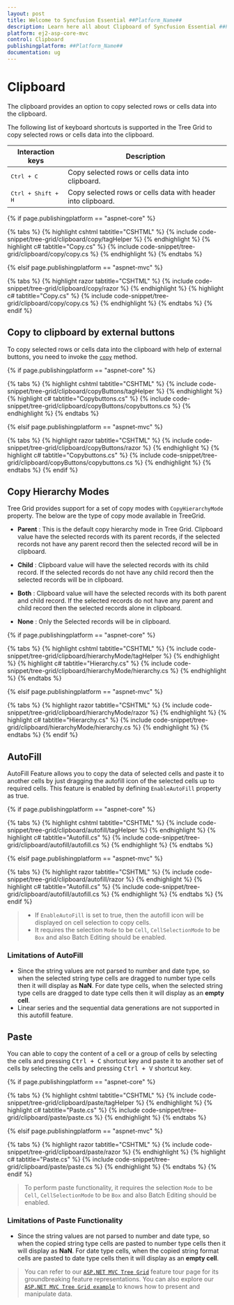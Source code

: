 ```yaml
---
layout: post
title: Welcome to Syncfusion Essential ##Platform_Name##
description: Learn here all about Clipboard of Syncfusion Essential ##Platform_Name## widgets based on HTML5 and jQuery.
platform: ej2-asp-core-mvc
control: Clipboard
publishingplatform: ##Platform_Name##
documentation: ug
---
```



# Clipboard

The clipboard provides an option to copy selected rows or cells data into the clipboard.

The following list of keyboard shortcuts is supported in the Tree Grid to copy selected rows or cells data into the clipboard.

Interaction keys |Description
-----|-----
<kbd>Ctrl + C</kbd> |Copy selected rows or cells data into clipboard.
<kbd>Ctrl + Shift + H</kbd> |Copy selected rows or cells data with header into clipboard.

{% if page.publishingplatform == "aspnet-core" %}

{% tabs %}
{% highlight cshtml tabtitle="CSHTML" %}
{% include code-snippet/tree-grid/clipboard/copy/tagHelper %}
{% endhighlight %}
{% highlight c# tabtitle="Copy.cs" %}
{% include code-snippet/tree-grid/clipboard/copy/copy.cs %}
{% endhighlight %}
{% endtabs %}

{% elsif page.publishingplatform == "aspnet-mvc" %}

{% tabs %}
{% highlight razor tabtitle="CSHTML" %}
{% include code-snippet/tree-grid/clipboard/copy/razor %}
{% endhighlight %}
{% highlight c# tabtitle="Copy.cs" %}
{% include code-snippet/tree-grid/clipboard/copy/copy.cs %}
{% endhighlight %}
{% endtabs %}
{% endif %}



## Copy to clipboard by external buttons

To copy selected rows or cells data into the clipboard with help of external buttons, you need to invoke the [`copy`](https://ej2.syncfusion.com/documentation/api/treegrid/#copy) method.

{% if page.publishingplatform == "aspnet-core" %}

{% tabs %}
{% highlight cshtml tabtitle="CSHTML" %}
{% include code-snippet/tree-grid/clipboard/copyButtons/tagHelper %}
{% endhighlight %}
{% highlight c# tabtitle="Copybuttons.cs" %}
{% include code-snippet/tree-grid/clipboard/copyButtons/copybuttons.cs %}
{% endhighlight %}
{% endtabs %}

{% elsif page.publishingplatform == "aspnet-mvc" %}

{% tabs %}
{% highlight razor tabtitle="CSHTML" %}
{% include code-snippet/tree-grid/clipboard/copyButtons/razor %}
{% endhighlight %}
{% highlight c# tabtitle="Copybuttons.cs" %}
{% include code-snippet/tree-grid/clipboard/copyButtons/copybuttons.cs %}
{% endhighlight %}
{% endtabs %}
{% endif %}



## Copy Hierarchy Modes

Tree Grid provides support for a set of copy modes with `CopyHierarchyMode` property.
The below are the type of copy mode available in TreeGrid.

* **Parent** : This is the default copy hierarchy mode in Tree Grid. Clipboard value have the selected records with its parent records, if the selected records not have any parent record then the selected record will be in clipboard.

* **Child** : Clipboard value will have the selected records with its child record. If the selected records do not have any child record then the selected records will be in clipboard.

* **Both** : Clipboard value will have the selected records with its both parent and child record. If the selected records do not have any parent and child record then the selected records alone in clipboard.

* **None** : Only the Selected records will be in clipboard.

{% if page.publishingplatform == "aspnet-core" %}

{% tabs %}
{% highlight cshtml tabtitle="CSHTML" %}
{% include code-snippet/tree-grid/clipboard/hierarchyMode/tagHelper %}
{% endhighlight %}
{% highlight c# tabtitle="Hierarchy.cs" %}
{% include code-snippet/tree-grid/clipboard/hierarchyMode/hierarchy.cs %}
{% endhighlight %}
{% endtabs %}

{% elsif page.publishingplatform == "aspnet-mvc" %}

{% tabs %}
{% highlight razor tabtitle="CSHTML" %}
{% include code-snippet/tree-grid/clipboard/hierarchyMode/razor %}
{% endhighlight %}
{% highlight c# tabtitle="Hierarchy.cs" %}
{% include code-snippet/tree-grid/clipboard/hierarchyMode/hierarchy.cs %}
{% endhighlight %}
{% endtabs %}
{% endif %}



## AutoFill

AutoFill Feature allows you to copy the data of selected cells and paste it to another cells by just dragging the autofill icon of the selected cells up to required cells. This feature is enabled by defining `EnableAutoFill` property as true.

{% if page.publishingplatform == "aspnet-core" %}

{% tabs %}
{% highlight cshtml tabtitle="CSHTML" %}
{% include code-snippet/tree-grid/clipboard/autofill/tagHelper %}
{% endhighlight %}
{% highlight c# tabtitle="Autofill.cs" %}
{% include code-snippet/tree-grid/clipboard/autofill/autofill.cs %}
{% endhighlight %}
{% endtabs %}

{% elsif page.publishingplatform == "aspnet-mvc" %}

{% tabs %}
{% highlight razor tabtitle="CSHTML" %}
{% include code-snippet/tree-grid/clipboard/autofill/razor %}
{% endhighlight %}
{% highlight c# tabtitle="Autofill.cs" %}
{% include code-snippet/tree-grid/clipboard/autofill/autofill.cs %}
{% endhighlight %}
{% endtabs %}
{% endif %}



> * If `EnableAutoFill` is set to true, then the autofill icon will be displayed on cell selection to copy cells.
> * It requires the selection `Mode` to be `Cell`,  `CellSelectionMode` to be `Box` and also Batch Editing should be enabled.

### Limitations of AutoFill

* Since the string values are not parsed to number and date type, so when the selected string type cells are dragged to number type cells then it will display as **NaN**. For date type cells, when the selected string type cells are dragged to date type cells then it will display as an **empty cell**.
* Linear series and the sequential data generations are not supported in this autofill feature.

## Paste

You can able to copy the content of a cell or a group of cells by selecting the cells and pressing <kbd>Ctrl + C</kbd> shortcut key and paste it to another set of cells by selecting the cells and pressing <kbd>Ctrl + V</kbd> shortcut key.

{% if page.publishingplatform == "aspnet-core" %}

{% tabs %}
{% highlight cshtml tabtitle="CSHTML" %}
{% include code-snippet/tree-grid/clipboard/paste/tagHelper %}
{% endhighlight %}
{% highlight c# tabtitle="Paste.cs" %}
{% include code-snippet/tree-grid/clipboard/paste/paste.cs %}
{% endhighlight %}
{% endtabs %}

{% elsif page.publishingplatform == "aspnet-mvc" %}

{% tabs %}
{% highlight razor tabtitle="CSHTML" %}
{% include code-snippet/tree-grid/clipboard/paste/razor %}
{% endhighlight %}
{% highlight c# tabtitle="Paste.cs" %}
{% include code-snippet/tree-grid/clipboard/paste/paste.cs %}
{% endhighlight %}
{% endtabs %}
{% endif %}



> To perform paste functionality, it requires the selection `Mode` to be `Cell`,  `CellSelectionMode` to be `Box` and also Batch Editing should be enabled.

### Limitations of Paste Functionality

* Since the string values are not parsed to number and date type, so when the copied string type cells are pasted to number type cells then it will display as **NaN**. For date type cells, when the copied string format cells are pasted to date type cells then it will display as an **empty cell**.

> You can refer to our [`ASP.NET MVC Tree Grid`](https://www.syncfusion.com/aspnet-mvc-ui-controls/tree-grid) feature tour page for its groundbreaking feature representations. You can also explore our [`ASP.NET MVC Tree Grid example`](https://ej2.syncfusion.com/aspnetmvc/TreeGrid/Overview#/material) to knows how to present and manipulate data.